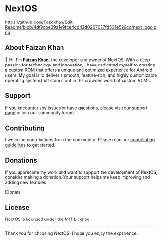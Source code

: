# NextOS

https://github.com/Fazokhan/Edit-Readme/blob/4df9cbe39a1e9fce4cd43d0267027fd531e596cc/next_logo.png

## About Faizan Khan

👋 Hi, I'm **Faizan Khan**, the developer and owner of NextOS. With a deep passion for technology and innovation, I have dedicated myself to creating a custom ROM that offers a unique and optimized experience for Android users. My goal is to deliver a smooth, feature-rich, and highly customizable operating system that stands out in the crowded world of custom ROMs.

## Support

If you encounter any issues or have questions, please visit our [support page](https://github.com/) or join our community forum.

## Contributing

I welcome contributions from the community! Please read our [contributing guidelines](https://github.com/) to get started.

## Donations

If you appreciate my work and want to support the development of NextOS, consider making a donation. Your support helps me keep improving and adding new features.

!Donate

## License

NextOS is licensed under the [MIT License](https://github.com/).

---

Thank you for choosing NextOS! I hope you enjoy the experience.
